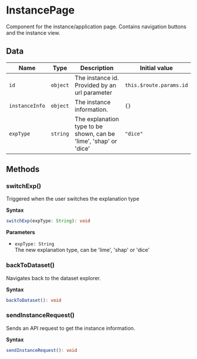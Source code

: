 # InstancePage

Component for the instance/application page. Contains navigation buttons and the
instance view.

## Data

| Name           | Type     | Description                                                       | Initial value           |
| -------------- | -------- | ----------------------------------------------------------------- | ----------------------- |
| `id`           | `object` | The instance id. Provided by an url parameter                     | `this.$route.params.id` |
| `instanceInfo` | `object` | The instance information.                                         | `{}`                    |
| `expType`      | `string` | The explanation type to be shown, can be 'lime', 'shap' or 'dice' | `"dice"`                |

## Methods

### switchExp()

Triggered when the user switches the explanation type

**Syntax**

```typescript
switchExp(expType: String): void
```

**Parameters**

- `expType: String`<br/>
  The new explanation type, can be 'lime', 'shap' or 'dice'

### backToDataset()

Navigates back to the dataset explorer.

**Syntax**

```typescript
backToDataset(): void
```

### sendInstanceRequest()

Sends an API request to get the instance information.

**Syntax**

```typescript
sendInstanceRequest(): void
```

